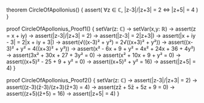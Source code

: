 theorem CircleOfApollonius() {
  assert(
    ∀z ∈ ℂ, |z-3|/|z+3| = 2 ⇔ |z+5| = 4
  )
}

proof CircleOfApollonius_Proof1() {
  setVar(z: ℂ) →
  setVar(x,y: ℝ) →
  assert(z = x + iy) →
  assert(|z-3|/|z+3| = 2) →
  assert(|z-3| = 2|z+3|) →
  assert(|x + iy - 3| = 2|x + iy + 3|) →
  assert(√((x-3)² + y²) = 2√((x+3)² + y²)) →
  assert((x-3)² + y² = 4((x+3)² + y²)) →
  assert(x² - 6x + 9 + y² = 4x² + 24x + 36 + 4y²) →
  assert(3x² + 30x + 27 + 3y² = 0) →
  assert(x² + 10x + 9 + y² = 0) →
  assert((x+5)² - 25 + 9 + y² = 0) →
  assert((x+5)² + y² = 16) →
  assert(|z+5| = 4)
}

proof CircleOfApollonius_Proof2() {
  setVar(z: ℂ) →
  assert(|z-3|/|z+3| = 2) →
  assert((z-3)(z̄-3)/(z+3)(z̄+3) = 4) →
  assert(zz̄ + 5z̄ + 5z + 9 = 0) →
  assert((z+5)(z̄+5) = 16) →
  assert(|z+5| = 4)
}